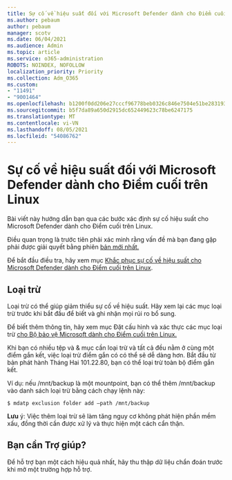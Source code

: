 ```yaml
---
title: Sự cố về hiệu suất đối với Microsoft Defender dành cho Điểm cuối trên Linux
ms.author: pebaum
author: pebaum
manager: scotv
ms.date: 06/04/2021
ms.audience: Admin
ms.topic: article
ms.service: o365-administration
ROBOTS: NOINDEX, NOFOLLOW
localization_priority: Priority
ms.collection: Adm_O365
ms.custom:
- "11491"
- "9001464"
ms.openlocfilehash: b1200f0dd206e27cccf96778beb0326c846e7504e51be283193b2630edfb4509
ms.sourcegitcommit: b5f7da89a650d2915dc652449623c78be6247175
ms.translationtype: MT
ms.contentlocale: vi-VN
ms.lasthandoff: 08/05/2021
ms.locfileid: "54086762"
---
```

# <a name="performance-issues-for-microsoft-defender-for-endpoint-on-linux"></a>Sự cố về hiệu suất đối với Microsoft Defender dành cho Điểm cuối trên Linux

Bài viết này hướng dẫn bạn qua các bước xác định sự cố hiệu suất cho Microsoft Defender dành cho Điểm cuối trên Linux.

Điều quan trọng là trước tiên phải xác minh rằng vấn đề mà bạn đang gặp phải được giải quyết bằng phiên [bản mới nhất.](/microsoft-365/security/defender-endpoint/linux-whatsnew) 

Để bắt đầu điều tra, hãy xem mục [Khắc phục sự cố về hiệu suất cho Microsoft Defender dành cho Điểm cuối trên Linux](/microsoft-365/security/defender-endpoint/linux-support-perf).

## <a name="exclusions"></a>Loại trừ

Loại trừ có thể giúp giảm thiểu sự cố về hiệu suất. Hãy xem lại các mục loại trừ trước khi bắt đầu để biết và ghi nhận mọi rủi ro bổ sung.

Để biết thêm thông tin, hãy xem mục Đặt cấu hình và xác thực các mục loại trừ [cho Bộ bảo vệ Microsoft dành cho Điểm cuối trên Linux.](/microsoft-365/security/defender-endpoint/linux-exclusions)

Khi bạn có nhiều tệp và & mục cần loại trừ và tất cả đều nằm ở cùng một điểm gắn kết, việc loại trừ điểm gắn có có thể sẽ dễ dàng hơn. Bắt đầu từ bản phát hành Tháng Hai 101.22.80, bạn có thể loại trừ toàn bộ điểm gắn kết.

Ví dụ: nếu /mnt/backup là một mountpoint, bạn có thể thêm /mnt/backup vào danh sách loại trừ bằng cách chạy lệnh này:

`$ mdatp exclusion folder add –path /mnt/backup`

**Lưu** ý: Việc thêm loại trừ sẽ làm tăng nguy cơ không phát hiện phần mềm xấu, đồng thời cần được xử lý và thực hiện một cách cẩn thận.

## <a name="need-help"></a>Bạn cần Trợ giúp?

Để hỗ trợ bạn một cách hiệu quả nhất, hãy thu thập dữ liệu chẩn đoán trước khi mở một trường hợp hỗ trợ.
